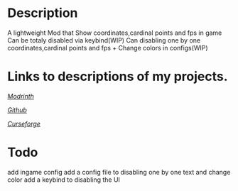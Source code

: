 # Description

A lightweight Mod that Show coordinates,cardinal points and fps in game
Can be totaly disabled via keybind(WIP)
Can disabling one by one coordinates,cardinal points and fps + Change colors in configs(WIP)

# Links to descriptions of my projects.

[*Modrinth*]()

[*Github*]()

[*Curseforge*]()

# Todo

add ingame config
add a config file to disabling one by one text and change color
add a keybind to disabling the UI